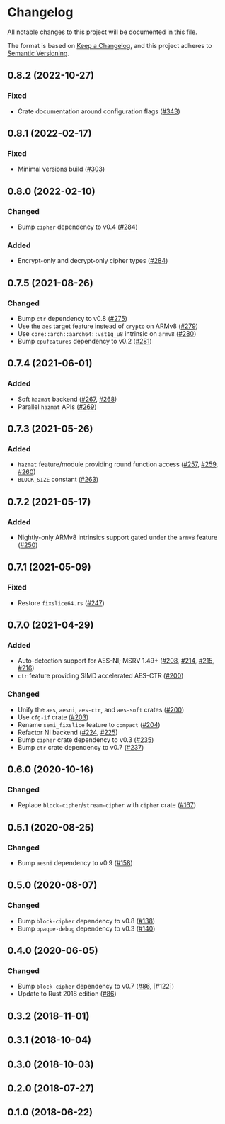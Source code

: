 # Changelog

All notable changes to this project will be documented in this file.

The format is based on [Keep a Changelog](https://keepachangelog.com/en/1.0.0/),
and this project adheres to [Semantic Versioning](https://semver.org/spec/v2.0.0.html).

## 0.8.2 (2022-10-27)
### Fixed
- Crate documentation around configuration flags ([#343])

[#343]: https://github.com/RustCrypto/block-ciphers/pull/343

## 0.8.1 (2022-02-17)
### Fixed
- Minimal versions build ([#303])

[#303]: https://github.com/RustCrypto/block-ciphers/pull/303

## 0.8.0 (2022-02-10)
### Changed
- Bump `cipher` dependency to v0.4 ([#284])

### Added
- Encrypt-only and decrypt-only cipher types ([#284])

[#284]: https://github.com/RustCrypto/block-ciphers/pull/284

## 0.7.5 (2021-08-26)
### Changed
- Bump `ctr` dependency to v0.8 ([#275])
- Use the `aes` target feature instead of `crypto` on ARMv8 ([#279])
- Use `core::arch::aarch64::vst1q_u8` intrinsic on `armv8` ([#280])
- Bump `cpufeatures` dependency to v0.2 ([#281])

[#275]: https://github.com/RustCrypto/block-ciphers/pull/275
[#279]: https://github.com/RustCrypto/block-ciphers/pull/279
[#280]: https://github.com/RustCrypto/block-ciphers/pull/280
[#281]: https://github.com/RustCrypto/block-ciphers/pull/281

## 0.7.4 (2021-06-01)
### Added
- Soft `hazmat` backend ([#267], [#268])
- Parallel `hazmat` APIs ([#269])

[#267]: https://github.com/RustCrypto/block-ciphers/pull/267
[#268]: https://github.com/RustCrypto/block-ciphers/pull/268
[#269]: https://github.com/RustCrypto/block-ciphers/pull/269

## 0.7.3 (2021-05-26)
### Added
- `hazmat` feature/module providing round function access ([#257], [#259], [#260])
- `BLOCK_SIZE` constant ([#263])

[#257]: https://github.com/RustCrypto/block-ciphers/pull/257
[#259]: https://github.com/RustCrypto/block-ciphers/pull/259
[#260]: https://github.com/RustCrypto/block-ciphers/pull/260
[#263]: https://github.com/RustCrypto/block-ciphers/pull/263

## 0.7.2 (2021-05-17)
### Added
- Nightly-only ARMv8 intrinsics support gated under the `armv8` feature ([#250])

[#250]: https://github.com/RustCrypto/block-ciphers/pull/250

## 0.7.1 (2021-05-09)
### Fixed
- Restore `fixslice64.rs` ([#247])

[#247]: https://github.com/RustCrypto/block-ciphers/pull/247

## 0.7.0 (2021-04-29)
### Added
- Auto-detection support for AES-NI; MSRV 1.49+ ([#208], [#214], [#215], [#216])
- `ctr` feature providing SIMD accelerated AES-CTR ([#200])

### Changed
- Unify the `aes`, `aesni`, `aes-ctr`, and `aes-soft` crates ([#200])
- Use `cfg-if` crate ([#203])
- Rename `semi_fixslice` feature to `compact` ([#204])
- Refactor NI backend ([#224], [#225])
- Bump `cipher` crate dependency to v0.3 ([#235])
- Bump `ctr` crate dependency to v0.7 ([#237])

[#200]: https://github.com/RustCrypto/block-ciphers/pull/200
[#203]: https://github.com/RustCrypto/block-ciphers/pull/203
[#204]: https://github.com/RustCrypto/block-ciphers/pull/204
[#208]: https://github.com/RustCrypto/block-ciphers/pull/208
[#214]: https://github.com/RustCrypto/block-ciphers/pull/214
[#215]: https://github.com/RustCrypto/block-ciphers/pull/215
[#216]: https://github.com/RustCrypto/block-ciphers/pull/216
[#224]: https://github.com/RustCrypto/block-ciphers/pull/224
[#225]: https://github.com/RustCrypto/block-ciphers/pull/225
[#235]: https://github.com/RustCrypto/block-ciphers/pull/235
[#237]: https://github.com/RustCrypto/block-ciphers/pull/237

## 0.6.0 (2020-10-16)
### Changed
- Replace `block-cipher`/`stream-cipher` with `cipher` crate ([#167])

[#167]: https://github.com/RustCrypto/block-ciphers/pull/167

## 0.5.1 (2020-08-25)
### Changed
- Bump `aesni` dependency to v0.9 ([#158])

[#158]: https://github.com/RustCrypto/block-ciphers/pull/158

## 0.5.0 (2020-08-07)
### Changed
- Bump `block-cipher` dependency to v0.8 ([#138])
- Bump `opaque-debug` dependency to v0.3 ([#140])

[#138]: https://github.com/RustCrypto/block-ciphers/pull/138
[#140]: https://github.com/RustCrypto/block-ciphers/pull/140

## 0.4.0 (2020-06-05)
### Changed
- Bump `block-cipher` dependency to v0.7 ([#86], [#122])
- Update to Rust 2018 edition ([#86])

[#121]: https://github.com/RustCrypto/block-ciphers/pull/122 
[#86]: https://github.com/RustCrypto/block-ciphers/pull/86

## 0.3.2 (2018-11-01)

## 0.3.1 (2018-10-04)

## 0.3.0 (2018-10-03)

## 0.2.0 (2018-07-27)

## 0.1.0 (2018-06-22)
